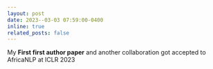 ```yaml
---
layout: post
date: 2023--03-03 07:59:00-0400
inline: true
related_posts: false
---
```


My <b>First first author paper</b>  and another collaboration got accepted to AfricaNLP at ICLR 2023 


